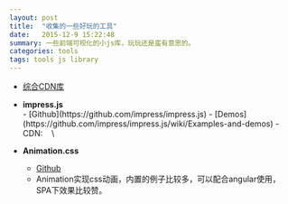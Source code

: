 ```yaml
---
layout: post 
title:  "收集的一些好玩的工具"
date:   2015-12-9 15:22:48
summary: 一些前端可视化的小js库，玩玩还是蛮有意思的。
categories: tools
tags: tools js library
---
```


- [综合CDN库](http://www.bootcdn.cn/)
- <div id="span" class="red"><strong>impress.js</strong></div>
	- [Github](https://github.com/impress/impress.js)
	- [Demos](https://github.com/impress/impress.js/wiki/Examples-and-demos)
	- CDN:&nbsp;&nbsp;&nbsp; \<script src="//cdn.bootcss.com/impress.js/0.5.3/impress.js"></script>

- <span class="red"><strong>Animation.css</strong></span>
    - [Github](http://daneden.github.io/animate.css/)
    - Animation实现css动画，内置的例子比较多，可以配合angular使用，SPA下效果比较赞。
